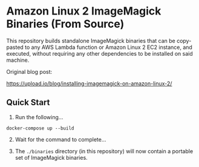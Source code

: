 # Amazon Linux 2 ImageMagick Binaries (From Source)

This repository builds standalone ImageMagick binaries that can be copy-pasted to any AWS Lambda function or Amazon Linux 2 EC2 instance, and executed, without requiring any other dependencies to be installed on said machine.

Original blog post:

https://upload.io/blog/installing-imagemagick-on-amazon-linux-2/

## Quick Start

1. Run the following...

  ```shell
  docker-compose up --build
  ```

2. Wait for the command to complete...

3. The `./binaries` directory (in this repository) will now contain a portable set of ImageMagick binaries.